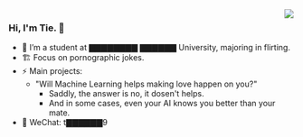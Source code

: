 <img align="right" src="https://github-readme-stats.vercel.app/api?username=TieWay59&show_icons=true&icon_color=ad0d52&text_color=24292e&bg_color=ffffff&hide_title=true" />

### Hi, I'm Tie. 👋


- 🌱 I’m a student at ▇▇▇▇▇▇▇▇ ▇▇▇▇▇▇ University, majoring in flirting. 
- 🏗 Focus on pornographic jokes.
- ⚡ Main projects: 
  - "Will Machine Learning helps making love happen on you?" 
    - Saddly, the answer is no, it dosen't helps.
    - And in some cases, even your AI knows you better than your mate.
- 💬 WeChat: t▇▇▇▇▇▇9
